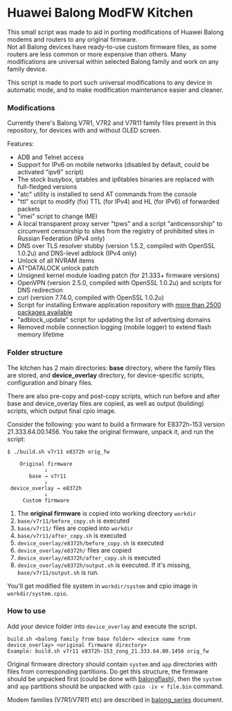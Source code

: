 Huawei Balong ModFW Kitchen
===========================

This small script was made to aid in porting modifications of Huawei Balong modems and routers to any original firmware.  
Not all Balong devices have ready-to-use custom firmware files, as some routers are less common or more expensive than others. Many modifications are universal within selected Balong family and work on any family device.

This script is made to port such universal modifications to any device in automatic mode, and to make modification maintenance easier and cleaner.

### Modifications

Currently there's Balong V7R1, V7R2 and V7R11 family files present in this repository, for devices with and without OLED screen.

Features:

* ADB and Telnet access
* Support for IPv6 on mobile networks (disabled by default, could be activated "ipv6" script)
* The stock busybox, iptables and ip6tables binaries are replaced with full-fledged versions
* "atc" utility is installed to send AT commands from the console
* "ttl" script to modify (fix) TTL (for IPv4) and HL (for IPv6) of forwarded packets
* "imei" script to change IMEI
* A local transparent proxy server "tpws" and a script "anticensorship" to circumvent censorship to sites from the registry of prohibited sites in Russian Federation (IPv4 only)
* DNS over TLS resolver stubby (version 1.5.2, compiled with OpenSSL 1.0.2u) and DNS-level adblock (IPv4 only)
* Unlock of all NVRAM items
* AT^DATALOCK unlock patch
* Unsigned kernel module loading patch (for 21.333+ firmware versions)
* OpenVPN (version 2.5.0, compiled with OpenSSL 1.0.2u) and scripts for DNS redirection
* curl (version 7.74.0, compiled with OpenSSL 1.0.2u)
* Script for installing Entware application repository with [more than 2500 packages available](http://bin.entware.net/armv7sf-k3.2/Packages.html)
* "adblock_update" script for updating the list of advertising domains
* Removed mobile connection logging (mobile logger) to extend flash memory lifetime

### Folder structure

The kitchen has 2 main directories: **base** directory, where the family files are stored, and **device_overlay** directory, for device-specific scripts, configuration and binary files.

There are also pre-copy and post-copy scripts, which run before and after base and device_overlay files are copied, as well as output (building) scripts, which output final cpio image.

Consider the following: you want to build a firmware for E8372h-153 version 21.333.64.00.1456. You take the original firmware, unpack it, and run the script:

```
$ ./build.sh v7r11 e8372h orig_fw

    Original firmware
            ⇓
       base → v7r11
            ⇓
 device_overlay → e8372h
            ⇓
     Custom firmware
```

1. The **original firmware** is copied into working directory `workdir`
2. `base/v7r11/before_copy.sh` is executed
3. `base/v7r11/` files are copied into `workdir`
4. `base/v7r11/after_copy.sh` is executed
5. `device_overlay/e8372h/before_copy.sh` is executed
6. `device_overlay/e8372h/` files are copied
7. `device_overlay/e8372h/after_copy.sh` is executed
8. `device_overlay/e8372h/output.sh` is executed. If it's missing, `base/v7r11/output.sh` is run.

You'll get modified file system in `workdir/system` and cpio image in `workdir/system.cpio`.

### How to use

Add your device folder into `device_overlay` and execute the script.

```
build.sh <balong family from base folder> <device name from device_overlay> <original firmware directory>
Example: build.sh v7r11 e8372h-153_zong_21.333.64.00.1456 orig_fw
```

Original firmware directory should contain `system` and `app` directories with files from corresponding partitions. Do get this structure, the firmware should be unpacked first (could be done with [balongflash](https://github.com/forth32/balongflash/)), then the `system` and `app` partitions should be unpacked with `cpio -iv < file.bin` command.

Modem families (V7R1/V7R11 etc) are described in [balong_series](https://github.com/Huawei-LTE-routers-mods/README/blob/master/balong_series.md) document.